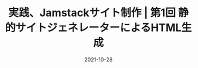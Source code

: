 ---
title: 実践、Jamstackサイト制作 | 第1回 静的サイトジェネレーターによるHTML生成
at: CodeGrid
date: 2021-10-28
type: writing
draft: false
link: https://www.codegrid.net/articles/2021-practical-jamstack-1/
---